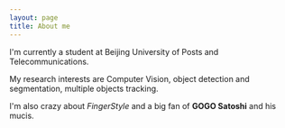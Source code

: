 ```yaml
---
layout: page
title: About me 
---
```


I'm currently a student at Beijing University of Posts and Telecommunications.

My research interests are Computer Vision, object detection and segmentation, multiple objects tracking.

I'm also crazy about *FingerStyle* and a big fan of **GOGO Satoshi** and his mucis.
